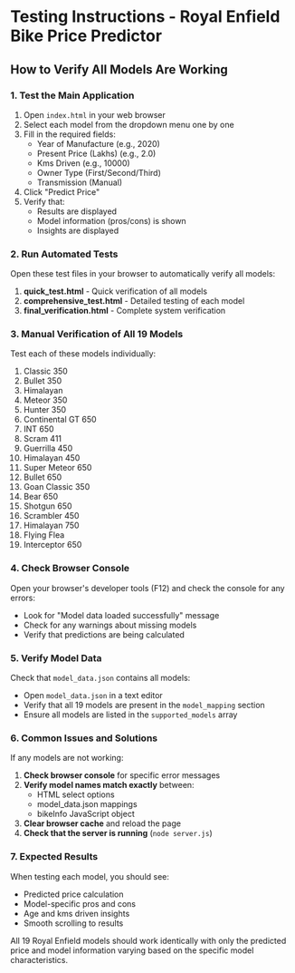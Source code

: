 # Testing Instructions - Royal Enfield Bike Price Predictor

## How to Verify All Models Are Working

### 1. Test the Main Application
1. Open `index.html` in your web browser
2. Select each model from the dropdown menu one by one
3. Fill in the required fields:
   - Year of Manufacture (e.g., 2020)
   - Present Price (Lakhs) (e.g., 2.0)
   - Kms Driven (e.g., 10000)
   - Owner Type (First/Second/Third)
   - Transmission (Manual)
4. Click "Predict Price"
5. Verify that:
   - Results are displayed
   - Model information (pros/cons) is shown
   - Insights are displayed

### 2. Run Automated Tests
Open these test files in your browser to automatically verify all models:

1. **quick_test.html** - Quick verification of all models
2. **comprehensive_test.html** - Detailed testing of each model
3. **final_verification.html** - Complete system verification

### 3. Manual Verification of All 19 Models
Test each of these models individually:

1. Classic 350
2. Bullet 350
3. Himalayan
4. Meteor 350
5. Hunter 350
6. Continental GT 650
7. INT 650
8. Scram 411
9. Guerrilla 450
10. Himalayan 450
11. Super Meteor 650
12. Bullet 650
13. Goan Classic 350
14. Bear 650
15. Shotgun 650
16. Scrambler 450
17. Himalayan 750
18. Flying Flea
19. Interceptor 650

### 4. Check Browser Console
Open your browser's developer tools (F12) and check the console for any errors:
- Look for "Model data loaded successfully" message
- Check for any warnings about missing models
- Verify that predictions are being calculated

### 5. Verify Model Data
Check that `model_data.json` contains all models:
- Open `model_data.json` in a text editor
- Verify that all 19 models are present in the `model_mapping` section
- Ensure all models are listed in the `supported_models` array

### 6. Common Issues and Solutions
If any models are not working:

1. **Check browser console** for specific error messages
2. **Verify model names match exactly** between:
   - HTML select options
   - model_data.json mappings
   - bikeInfo JavaScript object
3. **Clear browser cache** and reload the page
4. **Check that the server is running** (`node server.js`)

### 7. Expected Results
When testing each model, you should see:
- Predicted price calculation
- Model-specific pros and cons
- Age and kms driven insights
- Smooth scrolling to results

All 19 Royal Enfield models should work identically with only the predicted price and model information varying based on the specific model characteristics.